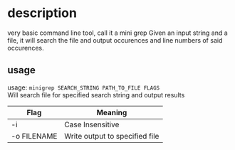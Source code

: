 # description

very basic command line tool, call it a mini grep
Given an input string and a file, it will search the file and output occurences and line numbers of said occurences.

## usage

usage: `minigrep SEARCH_STRING PATH_TO_FILE FLAGS`  
Will search file for specified search string and output results

| Flag        | Meaning                        |
|-------------|--------------------------------|
| -i          | Case Insensitive               |
| -o FILENAME | Write output to specified file |
